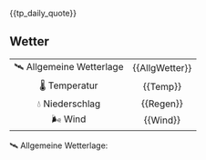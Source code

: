 {{tp_daily_quote}}

## Wetter

|                         |                |
|:-----------------------:|:--------------:|
| 🛰 Allgemeine Wetterlage | {{AllgWetter}} |
|      🌡 Temperatur       |    {{Temp}}    |
|     💧 Niederschlag     |   {{Regen}}    |
|         🌬 Wind          |    {{Wind}}    |
🛰 Allgemeine Wetterlage: 

